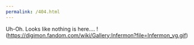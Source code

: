 ```yaml
---
permalink: /404.html
---
```


Uh-Oh. Looks like nothing is here....
!(https://digimon.fandom.com/wiki/Gallery:Infermon?file=Infermon_vg.gif)

